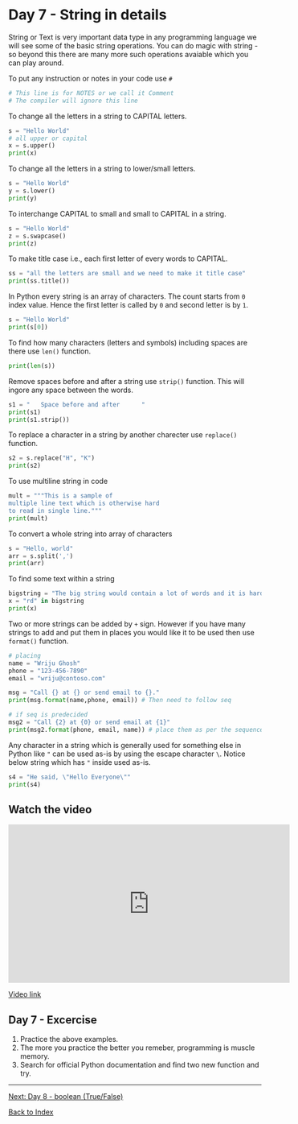 # Day 7 - String in details

String or Text is very important data type in any programming language we will see some of the basic string operations. You can do magic with string - so beyond this there are many more such operations avaiable which you can play around.

To put any instruction or notes in your code use `#`

```python
# This line is for NOTES or we call it Comment
# The compiler will ignore this line
```

To change all the letters in a string to CAPITAL letters.

```python
s = "Hello World"
# all upper or capital
x = s.upper()
print(x)
```

To change all the letters in a string to lower/small letters.

```python
s = "Hello World"
y = s.lower()
print(y)
```

To interchange CAPITAL to small and small to CAPITAL in a string.

```python
s = "Hello World"
z = s.swapcase()
print(z)
```

To make title case i.e., each first letter of every words to CAPITAL.

```python
ss = "all the letters are small and we need to make it title case"
print(ss.title())
```

In Python every string is an array of characters. The count starts from `0` index value. Hence the first letter is called by `0` and second letter is by `1`.

```python
s = "Hello World"
print(s[0])
```

To find how many characters (letters and symbols) including spaces are there use `len()` function.

```python
print(len(s))
```

Remove spaces before and after a string use `strip()` function. This will ingore any space between the words.

```python
s1 = "   Space before and after      "
print(s1)
print(s1.strip())
```

To replace a character in a string by another charecter use `replace()` function.

```python
s2 = s.replace("H", "K")
print(s2)
```

To use multiline string in code

```python
mult = """This is a sample of 
multiple line text which is otherwise hard
to read in single line."""
print(mult)
```

To convert a whole string into array of characters

```python
s = "Hello, world"
arr = s.split(',')
print(arr)
```

To find some text within a string

```python
bigstring = "The big string would contain a lot of words and it is hard to find if a single word is available"
x = "rd" in bigstring
print(x)
```

Two or more strings can be added by `+` sign. However if you have many strings to add and put them in places you would like it to be used then use `format()` function.

```python
# placing
name = "Wriju Ghosh"
phone = "123-456-7890"
email = "wriju@contoso.com"

msg = "Call {} at {} or send email to {}."
print(msg.format(name,phone, email)) # Then need to follow seq

# if seq is predecided
msg2 = "Call {2} at {0} or send email at {1}"
print(msg2.format(phone, email, name)) # place them as per the sequence
```

Any character in a string which is generally used for something else in Python like `"` can be used as-is by using the escape character `\`. Notice below string which has `"` inside used as-is.

```python
s4 = "He said, \"Hello Everyone\""
print(s4)
```

## Watch the video

<iframe width="560" height="315" src="https://www.youtube.com/embed/x4iw0VqqLcM" frameborder="0" allow="accelerometer; autoplay; clipboard-write; encrypted-media; gyroscope; picture-in-picture" allowfullscreen></iframe>

[Video link](https://www.youtube.com/watch?v=x4iw0VqqLcM)

## Day 7 - Excercise

1. Practice the above examples.
2. The more you practice the better you remeber, programming is muscle memory.
3. Search for official Python documentation and find two new function and try.

---
[Next: Day 8 - boolean (True/False)](08-day08.md)

[Back to Index](index.md)
